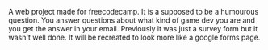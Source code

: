 A web project made for freecodecamp. It is a supposed to be a humourous question. You answer questions about what kind of game dev you are and you get the answer in your email. Previously it was just a survey form but it wasn't well done. It will be recreated to look more like a google forms page.
